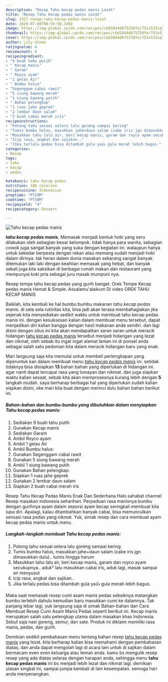 ```yaml
---
description: "Resep Tahu kecap pedas manis Lezat"
title: "Resep Tahu kecap pedas manis Lezat"
slug: 2327-resep-tahu-kecap-pedas-manis-lezat
date: 2020-07-08T08:55:58.330Z
image: https://img-global.cpcdn.com/recipes/cbd1044d675250fe/751x532cq70/tahu-kecap-pedas-manis-foto-resep-utama.jpg
thumbnail: https://img-global.cpcdn.com/recipes/cbd1044d675250fe/751x532cq70/tahu-kecap-pedas-manis-foto-resep-utama.jpg
cover: https://img-global.cpcdn.com/recipes/cbd1044d675250fe/751x532cq70/tahu-kecap-pedas-manis-foto-resep-utama.jpg
author: Lily Stone
ratingvalue: 4
reviewcount: 4
recipeingredient:
- "9 buah tahu putih"
- " Kecap manis"
- " Garam"
- " Royco ayam"
- "1 gelas Air"
- " Bumbu halus"
- "Segenggam cabai rawit"
- "5 siung bawang merah"
- "1 siung bawang putih"
- " Bahan pelengkap"
- "1 ruas jahe geprek"
- "2 lembar daun salam"
- "2 buah cabai merah iris"
recipeinstructions:
- "Potong tahu sesuai selera lalu goreng sampai kering"
- "Tumis bumbu halus, masukkan jahe+daun salam (cabe iris jgn dimasukkan dulu).. tumis hingga harum"
- "Masukkan tahu lalu air, beri kecap manis, garam dan royco ayam secukupnya.. aduk² lalu masukkan cabai iris, aduk lagi, masak sampai air menyusut"
- "Icip rasa, angkat dan sajikan.."
- "Jika terlalu pedas bisa ditambah gula ya👍 gula merah lebih bagus."
categories:
- Resep
tags:
- tahu
- kecap
- pedas

katakunci: tahu kecap pedas 
nutrition: 186 calories
recipecuisine: Indonesian
preptime: "PT29M"
cooktime: "PT30M"
recipeyield: "4"
recipecategory: Dessert

---
```



![Tahu kecap pedas manis](https://img-global.cpcdn.com/recipes/cbd1044d675250fe/751x532cq70/tahu-kecap-pedas-manis-foto-resep-utama.jpg)

<b><i>tahu kecap pedas manis</i></b>, Memasak menjadi bentuk hobi yang seru dilakukan oleh sebagian besar kelompok. tidak hanya para wanita, sebagian cowok juga sangat banyak yang suka dengan kegiatan ini. walaupun hanya untuk sekedar berpesta dengan rekan atau memang sudah menjadi hobi dalam dirinya. tak heran dalam dunia masakan sekarang sangat banyak ditemukan laki laki dengan keahlian memasak yang hebat, dan banyak sekali juga kita saksikan di berbagai rumah makan dan restaurant yang mempunyai koki pria sebagai juru masak mumpuni nya.

Resep tempe tahu kecap pedas yang gurih banget. Orek Tempe Kecap pedas manis Hemat &amp; Simple. Assalamu&#39;alaikum Di video OREK TAHU KECAP MANIS

Baiklah, kita kembali ke hal bumbu bumbu makanan <i>tahu kecap pedas manis</i>. di sela sela rutinitas kita, bisa jadi akan terasa membahagiakan jika sejenak kita menyediakan sedikit waktu untuk membuat tahu kecap pedas manis ini. dengan kesuksesan kalian dalam membuat menu tersebut, dapat menjadikan diri kalian bangga dengan hasil makanan anda sendiri. dan lagi disini dengan situs ini kita akan mendapatkan saran saran untuk meracik hidangan <u>tahu kecap pedas manis</u> tersebut menjadi hidangan yang lezat dan nikmat, oleh sebab itu ingat ingat alamat laman ini di ponsel anda sebagai salah satu pedoman kita dalam meracik hidangan baru yang enak.


Mari langsung saja kita memulai untuk membeli perlengkapan yang diperuntuk kan dalam membuat menu <u><i>tahu kecap pedas manis</i></u> ini. setidak tidaknya bisa disiapkan <b>13</b> bahan bahan yang diperlukan di hidangan ini. agar nanti dapat tercapai rasa yang lumayan dan nikmat. dan juga siapkan waktu kalian sesaat, sebab kita akan memprosesnya kurang lebih dengan <b>5</b> langkah mudah. saya berharap berbagai hal yang diperlukan sudah kalian siapkan disini, oke mari kita buat dengan merinci dulu bahan bahan berikut ini.

<!--inarticleads1-->

##### Bahan-bahan dan bumbu-bumbu yang dibutuhkan dalam menyiapkan Tahu kecap pedas manis:

1. Sediakan 9 buah tahu putih
1. Gunakan  Kecap manis
1. Sediakan  Garam
1. Ambil  Royco ayam
1. Ambil 1 gelas Air
1. Ambil  Bumbu halus:
1. Gunakan Segenggam cabai rawit
1. Gunakan 5 siung bawang merah
1. Ambil 1 siung bawang putih
1. Gunakan  Bahan pelengkap:
1. Siapkan 1 ruas jahe geprek
1. Gunakan 2 lembar daun salam
1. Siapkan 2 buah cabai merah iris


Resep Tahu Kecap Pedas Manis Enak Dan Sederhana Halo sahabat channel Resep masakan indonesia seharihari. Perpaduan rasa manisnya bumbu dengan gurihnya ayam dalam seporsi ayam kecap seringkali membuat kita lupa diri. Apalagi, kalau ditambahkan banyak cabai, bisa memunculkan sensasi rasa pedas yang nikmat. Yuk, simak resep dan cara membuat ayam kecap pedas manis untuk menu. 

<!--inarticleads2-->

##### Langkah-langkah membuat Tahu kecap pedas manis:

1. Potong tahu sesuai selera lalu goreng sampai kering
1. Tumis bumbu halus, masukkan jahe+daun salam (cabe iris jgn dimasukkan dulu).. tumis hingga harum
1. Masukkan tahu lalu air, beri kecap manis, garam dan royco ayam secukupnya.. aduk² lalu masukkan cabai iris, aduk lagi, masak sampai air menyusut
1. Icip rasa, angkat dan sajikan..
1. Jika terlalu pedas bisa ditambah gula ya👍 gula merah lebih bagus.


Maka saat memasak resep cumi asam manis pedas sebaiknya matangkan bumbu terlebih dahulu kemudian baru masukkan cumi ke dalamnya. Tak panjang lebar lagi, yuk langsung saja di simak Bahan-bahan dan Cara Membuat Resep Cumi Asam Manis Pedas seperti berikut ini. Kecap manis merupakan salah satu pelengkap utama dalam masakan khas Indonesia. Sebut saja nasi goreng, semur, dan sate. Produk ini diklaim memiliki rasa manis, pedas, dan gurih. 

Demikian sedikit pembahasan menu tentang bahan resep <u>tahu kecap pedas manis</u> yang lezat. kita berharap kalian bisa memahami dengan pembahasan diatas, dan anda dapat mengolah lagi di acara lain untuk di sajikan dalam bermacam even even keluarga atau teman anda. kamu bs mengulik resep resep yang ada diatas selaras dengan harapan anda, sehingga menu <b>tahu kecap pedas manis</b> ini bs menjadi lebih lezat dan nikmat lagi. demikian ulasan singkat ini, sampai jumpa kembali di lain kesempatan. semoga hari anda menyenangkan.
